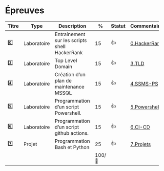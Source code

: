 # Épreuves

| Titre   | Type        | Description                                         | % | Statut           | Commentaires                  |
|---------|-------------|-----------------------------------------------------|---|------------------|-------------------------------|
| :zero:  | Laboratoire | Entrainement sur les scripts shell HackerRank       | 15|:+1:              |[0.HackerRank](../0.HackerRank)|
| :three: | Laboratoire | Top Level Domain                                    | 15|:+1:              |[3.TLD](../3.TLD)              |
| :four:  | Laboratoire | Création d’un plan de maintenance MSSQL             | 15|:+1:              |[4.SSMS-PS](../4.SSMS-PS)      |
| :five:  | Laboratoire | Programmation d’un script Powershell.               | 15|:+1:              |[5.Powershell](../5.Powershell)|
| :six:   | Laboratoire | Programmation d’un script github actions.           | 15|:+1:              |[6.CI-CD](../6.CI-CD)          |
| :seven: | Projet      | Programmation Bash et Python                        | 25|:+1:              |[7.Projets](../7.Projets)      |
|         |             |                                                     | 100/:100:|           |                               |

